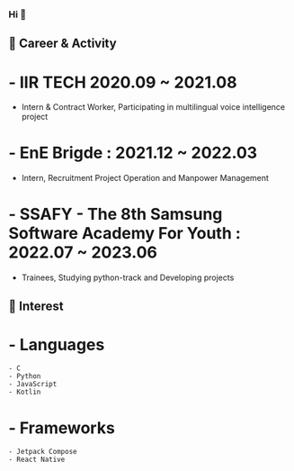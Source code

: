 ### Hi 👋

## 🔭 Career & Activity

# - IIR TECH 2020.09 ~ 2021.08
  - Intern & Contract Worker, Participating in multilingual voice intelligence project 
# - EnE Brigde : 2021.12 ~ 2022.03
  - Intern, Recruitment Project Operation and Manpower Management
# - SSAFY - The 8th Samsung Software Academy For Youth : 2022.07 ~ 2023.06
  - Trainees, Studying python-track and Developing projects


## 🌱 Interest

# - Languages
    - C
    - Python
    - JavaScript
    - Kotlin
# - Frameworks
    - Jetpack Compose
    - React Native


<!--
**zhujack26/zhujack26** is a ✨ _special_ ✨ repository because its `README.md` (this file) appears on your GitHub profile.

Here are some ideas to get you started:

- 🔭 I’m currently working on ...
- 🌱 I’m currently learning ...
- 👯 I’m looking to collaborate on ...
- 🤔 I’m looking for help with ...
- 💬 Ask me about ...
- 📫 How to reach me: ...
- 😄 Pronouns: ...
- ⚡ Fun fact: ...
-->
